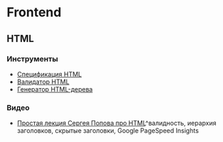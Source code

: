 # Frontend
## HTML
### Инструменты
* [Спецификация HTML](https://www.w3.org/TR/html52/)
* [Валидатор HTML](https://validator.w3.org/nu/)
* [Генератор HTML-дерева](http://yoksel.github.io/html-tree/)

### Видео
* [Простая лекция Сергея Попова про HTML](https://www.youtube.com/watch?v=m-8PBkQQD7g)^валидность, иерархия заголовков, скрытые заголовки, Google PageSpeed Insights



